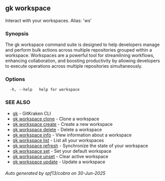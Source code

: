 ## gk workspace

Interact with your workspaces. Alias: 'ws'

### Synopsis


The gk workspace command suite is designed to help developers manage and perform bulk actions 
across multiple repositories grouped within a workspace. Workspaces are a powerful tool for 
streamlining workflows, enhancing collaboration, and boosting productivity by allowing developers
to execute operations across multiple repositories simultaneously.


### Options

```
  -h, --help   help for workspace
```

### SEE ALSO

* [gk](gk.md)	 - GitKraken CLI
* [gk workspace clone](gk_workspace_clone.md)	 - Clone a workspace
* [gk workspace create](gk_workspace_create.md)	 - Create a new workspace
* [gk workspace delete](gk_workspace_delete.md)	 - Delete a workspace
* [gk workspace info](gk_workspace_info.md)	 - View information about a workspace
* [gk workspace list](gk_workspace_list.md)	 - List all your workspaces
* [gk workspace refresh](gk_workspace_refresh.md)	 - Synchronize the state of your workspace
* [gk workspace set](gk_workspace_set.md)	 - Set your default workspace
* [gk workspace unset](gk_workspace_unset.md)	 - Clear active workspace
* [gk workspace update](gk_workspace_update.md)	 - Update a workspace

###### Auto generated by spf13/cobra on 30-Jun-2025

